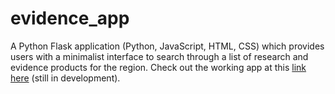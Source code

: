# evidence_app
 
A Python Flask application (Python, JavaScript, HTML, CSS) which provides users with a minimalist interface to search through a list of research and evidence products for the region. Check out the working app at this [link here](https://wfp-rbb-evidence.herokuapp.com/hello) (still in development).
